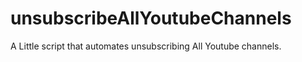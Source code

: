 # unsubscribeAllYoutubeChannels
A Little script that automates unsubscribing All Youtube channels. 
